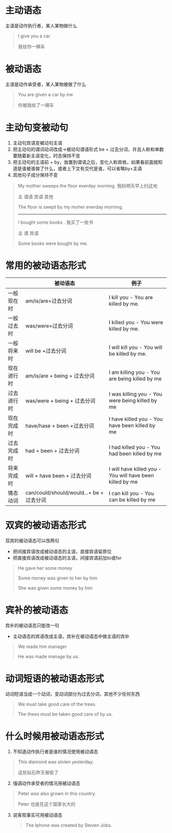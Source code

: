 # 主动语态

主语是动作执行者，某人某物做什么

> I give you a car
>
> 我给你一辆车

# 被动语态

主语是动作承受者，某人某物被做了什么

> You are given a car by me
>
> 你被我给了一辆车



# 主动句变被动句

1. 主动句宾语变被动句主语
2. 把主动句的谓词动词改成->被动句谓语形式 be + 过去分词，并且人称和单数要随着新主语变化，时态保持不变
3. 把主动句的主语前 + by，放置到谓语之后，变化人称宾格，如果看前面就知道是谁被谁做了什么，或者上下文有交代是谁，可以省略by+主语
4. 其他句子成分保持不变



> My mother sweeps the floor everday morning. 我妈明天早上扫这地
>
> 主                谓语            宾语      其他
>
> The floor is swept by my moher everday morning.
>
> -------
>
> I bought some books . 我买了一些书
>
> 主 谓             宾语
>
> Some books were bought by me.



# 常用的被动语态形式

|            | 被动语态                                 | 例子                                                     |
| ---------- | ---------------------------------------- | -------------------------------------------------------- |
| 一般现在时 | am/is/are+过去分词                       | I kill you - You are killed by me.                       |
| 一般过去时 | was/were+过去分词                        | I killed you - You were killed by me.                    |
| 一般将来时 | will be +过去分词                        | I will kill you - You will be killed by me.              |
| 现在进行时 | am/is/are + being + 过去分词             | I am killing you - You are being killed by me            |
| 过去进行时 | was/were + being + 过去分词              | I was killing you - You were being killed by me          |
| 现在完成时 | have/hase + been +过去分词               | I have killed you - You have been killed by me           |
| 过去完成时 | had + been + 过去分词                    | I had killed you - You had been killed by me             |
| 将来完成时 | will + have been + 过去分词              | I will have killed you - You will have been killed by me |
| 情态动词   | can/could/should/would...+ be + 过去分词 | I can kill you - You can be killed by me                 |

# 双宾的被动语态形式

双宾的被动语态可以改两句

- 把间接宾语改成被动语态的主语，直接宾语留原位
- 把直接宾语改成被动语态的主语，间接宾语前加to或for



> He gave her some money
>
> Some money was given to her by him
>
> She was given some money by him

# 宾补的被动语态

宾补的被动语态只能改一句

- 主动语态的宾语改成主语，宾补在被动语态中做主语的宾补

> We made him manager
>
> He was made manage by us.

# 动词短语的被动语态形式

动词短语当成一个动词，变动词部分为过去分词，其他不少任何东西

> We must take good care of the trees.
>
> The thees must be taken good care of by us.



# 什么时候用被动语态形式

1. 不知道动作执行者是谁的情况使用被动语态

> This diamond was stolen yesterday.
>
> 这些钻石昨天被偷了

2. 强调动作承受者的情况用被动语态

> Peter was also grown in this country.
>
> Peter 也是在这个国家长大的

3. 说客观事实可用被动语态

   > The Iphone was created by Steven Jobs.
   >
   > 
